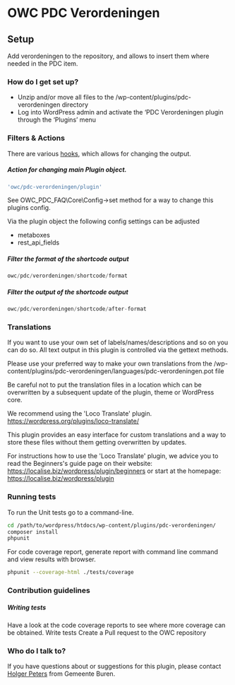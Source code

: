 # OWC PDC Verordeningen

## Setup
Add verordeningen to the repository, and allows to insert them where needed in the PDC item.

### How do I get set up? ###

* Unzip and/or move all files to the /wp-content/plugins/pdc-verordeningen directory
* Log into WordPress admin and activate the ‘PDC Verordeningen plugin through the ‘Plugins’ menu

### Filters & Actions

There are various [hooks](https://codex.wordpress.org/Plugin_API/Hooks), which allows for changing the output.

##### Action for changing main Plugin object.
```php
'owc/pdc-verordeningen/plugin'
```

See OWC_PDC_FAQ\Core\Config->set method for a way to change this plugins config.

Via the plugin object the following config settings can be adjusted
- metaboxes
- rest_api_fields


##### Filter the format of the shortcode output
```php
owc/pdc/verordeningen/shortcode/format
```

##### Filter the output of the shortcode output
```php
owc/pdc/verordeningen/shortcode/after-format
```

### Translations ###

If you want to use your own set of labels/names/descriptions and so on you can do so.
All text output in this plugin is controlled via the gettext methods.

Please use your preferred way to make your own translations from the /wp-content/plugins/pdc-verordeningen/languages/pdc-verordeningen.pot file

Be careful not to put the translation files in a location which can be overwritten by a subsequent update of the plugin, theme or WordPress core.

We recommend using the 'Loco Translate' plugin.
https://wordpress.org/plugins/loco-translate/

This plugin provides an easy interface for custom translations and a way to store these files without them getting overwritten by updates.

For instructions how to use the 'Loco Translate' plugin, we advice you to read the Beginners's guide page on their website: https://localise.biz/wordpress/plugin/beginners
or start at the homepage: https://localise.biz/wordpress/plugin

### Running tests ###
To run the Unit tests go to a command-line.
```bash
cd /path/to/wordpress/htdocs/wp-content/plugins/pdc-verordeningen/
composer install
phpunit
```

For code coverage report, generate report with command line command and view results with browser.
```bash
phpunit --coverage-html ./tests/coverage
```

### Contribution guidelines ###

##### Writing tests
Have a look at the code coverage reports to see where more coverage can be obtained.
Write tests
Create a Pull request to the OWC repository

### Who do I talk to? ###

If you have questions about or suggestions for this plugin, please contact <a href="mailto:hpeters@Buren.nl">Holger Peters</a> from Gemeente Buren.
